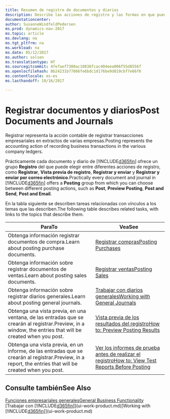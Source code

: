 ```yaml
---
title: Resumen de registro de documentos y diarios
description: Describe las acciones de registro y las formas en que puede enviar documentos y diarios.
documentationcenter: 
author: SusanneWindfeldPedersen
ms.prod: dynamics-nav-2017
ms.topic: article
ms.devlang: na
ms.tgt_pltfrm: na
ms.workload: na
ms.date: 05/12/2017
ms.author: solsen
ms.translationtype: HT
ms.sourcegitcommit: 4fefaef7380ac10836fcac404eea006f55d8556f
ms.openlocfilehash: 8b24231b77866fe6bdc1d176be9d819cbf7e66f6
ms.contentlocale: es-es
ms.lasthandoff: 10/16/2017

---
```

# <a name="post-documents-and-journals"></a><span data-ttu-id="ac3fe-103">Registrar documentos y diarios</span><span class="sxs-lookup"><span data-stu-id="ac3fe-103">Post Documents and Journals</span></span>
<span data-ttu-id="ac3fe-104">Registrar representa la acción contable de registrar transacciones empresariales en extractos de varias empresas.</span><span class="sxs-lookup"><span data-stu-id="ac3fe-104">Posting represents the accounting action of recording business transactions in the various company ledgers.</span></span>

<span data-ttu-id="ac3fe-105">Prácticamente cada documento y diario de [!INCLUDE[d365fin](includes/d365fin_md.md)] ofrece un grupo **Registro** del que puede elegir entre diferentes acciones de registro, como **Registrar**, **Vista previa de registro**, **Registrar y enviar** y **Registrar y enviar por correo electrónico**.</span><span class="sxs-lookup"><span data-stu-id="ac3fe-105">Practically every document and journal in [!INCLUDE[d365fin](includes/d365fin_md.md)] offers a **Posting** group from which you can choose between different posting actions, such as **Post**, **Preview Posting**, **Post and Send**, **Post and Email**.</span></span>

<span data-ttu-id="ac3fe-106">En la tabla siguiente se describen tareas relacionadas con vínculos a los temas que las describen.</span><span class="sxs-lookup"><span data-stu-id="ac3fe-106">The following table describes related tasks, with links to the topics that describe them.</span></span>

| <span data-ttu-id="ac3fe-107">Para</span><span class="sxs-lookup"><span data-stu-id="ac3fe-107">To</span></span> | <span data-ttu-id="ac3fe-108">Vea</span><span class="sxs-lookup"><span data-stu-id="ac3fe-108">See</span></span> |
| --- | --- |
| <span data-ttu-id="ac3fe-109">Obtenga información registrar documentos de compra.</span><span class="sxs-lookup"><span data-stu-id="ac3fe-109">Learn about posting purchase documents.</span></span> |[<span data-ttu-id="ac3fe-110">Registrar compras</span><span class="sxs-lookup"><span data-stu-id="ac3fe-110">Posting Purchases</span></span>](ui-post-purchases.md) |
| <span data-ttu-id="ac3fe-111">Obtenga información sobre registrar documentos de ventas.</span><span class="sxs-lookup"><span data-stu-id="ac3fe-111">Learn about posting sales documents.</span></span> |[<span data-ttu-id="ac3fe-112">Registrar ventas</span><span class="sxs-lookup"><span data-stu-id="ac3fe-112">Posting Sales</span></span>](ui-post-sales.md) |
| <span data-ttu-id="ac3fe-113">Obtenga información sobre registrar diarios generales.</span><span class="sxs-lookup"><span data-stu-id="ac3fe-113">Learn about posting general journals.</span></span> |[<span data-ttu-id="ac3fe-114">Trabajar con diarios generales</span><span class="sxs-lookup"><span data-stu-id="ac3fe-114">Working with General Journals</span></span>](ui-work-general-journals.md) |
| <span data-ttu-id="ac3fe-115">Obtenga una vista previa, en una ventana, de las entradas que se crearán al registrar.</span><span class="sxs-lookup"><span data-stu-id="ac3fe-115">Preview, in a window, the entries that will be created when you post.</span></span> |[<span data-ttu-id="ac3fe-116">Vista previa de los resultados del registro</span><span class="sxs-lookup"><span data-stu-id="ac3fe-116">How to: Preview Posting Results</span></span>](ui-how-preview-post-results.md) |
| <span data-ttu-id="ac3fe-117">Obtenga una vista previa, en un informe, de las entradas que se crearán al registrar.</span><span class="sxs-lookup"><span data-stu-id="ac3fe-117">Preview, in a report, the entries that will be created when you post.</span></span> |[<span data-ttu-id="ac3fe-118">Ver los informes de prueba antes de realizar el registro</span><span class="sxs-lookup"><span data-stu-id="ac3fe-118">How to: View Test Reports Before Posting</span></span>](ui-how-view-test-reports-posting.md) |

## <a name="see-also"></a><span data-ttu-id="ac3fe-119">Consulte también</span><span class="sxs-lookup"><span data-stu-id="ac3fe-119">See Also</span></span>
[<span data-ttu-id="ac3fe-120">Funciones empresariales generales</span><span class="sxs-lookup"><span data-stu-id="ac3fe-120">General Business Functionality</span></span>](ui-across-business-areas.md)  
<span data-ttu-id="ac3fe-121">[Trabajar con [!INCLUDE[d365fin](includes/d365fin_md.md)]](ui-work-product.md)</span><span class="sxs-lookup"><span data-stu-id="ac3fe-121">[Working with [!INCLUDE[d365fin](includes/d365fin_md.md)]](ui-work-product.md)</span></span>


